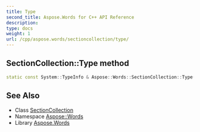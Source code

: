 ```yaml
---
title: Type
second_title: Aspose.Words for C++ API Reference
description: 
type: docs
weight: 1
url: /cpp/aspose.words/sectioncollection/type/
---
```

## SectionCollection::Type method




```cpp
static const System::TypeInfo & Aspose::Words::SectionCollection::Type()
```

## See Also

* Class [SectionCollection](../)
* Namespace [Aspose::Words](../../)
* Library [Aspose.Words](../../../)
